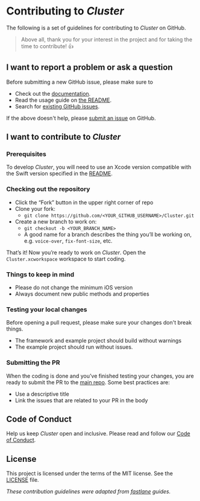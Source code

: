 # Contributing to _Cluster_

The following is a set of guidelines for contributing to _Cluster_ on GitHub.

> Above all, thank you for your interest in the project and for taking the time to contribute! 👍

## I want to report a problem or ask a question

Before submitting a new GitHub issue, please make sure to

- Check out the [documentation](https://github.com/efremidze/Cluster).
- Read the usage guide on [the README](https://github.com/efremidze/Cluster/#usage).
- Search for [existing GitHub issues](https://github.com/efremidze/Cluster/issues).

If the above doesn't help, please [submit an issue](https://github.com/efremidze/Cluster/issues) on GitHub.

## I want to contribute to _Cluster_

### Prerequisites

To develop _Cluster_, you will need to use an Xcode version compatible with the Swift version specified in the [README](https://github.com/efremidze/Cluster/#requirements).

### Checking out the repository

- Click the “Fork” button in the upper right corner of repo
- Clone your fork:
    - `git clone https://github.com/<YOUR_GITHUB_USERNAME>/Cluster.git`
- Create a new branch to work on:
    - `git checkout -b <YOUR_BRANCH_NAME>`
    - A good name for a branch describes the thing you’ll be working on, e.g. `voice-over`, `fix-font-size`, etc.

That’s it! Now you’re ready to work on _Cluster_. Open the `Cluster.xcworkspace` workspace to start coding.

### Things to keep in mind

- Please do not change the minimum iOS version
- Always document new public methods and properties

### Testing your local changes

Before opening a pull request, please make sure your changes don't break things.

- The framework and example project should build without warnings
- The example project should run without issues.

### Submitting the PR

When the coding is done and you’ve finished testing your changes, you are ready to submit the PR to the [main repo](https://github.com/efremidze/Cluster). Some best practices are:

- Use a descriptive title
- Link the issues that are related to your PR in the body

## Code of Conduct

Help us keep _Cluster_ open and inclusive. Please read and follow our [Code of Conduct](CODE_OF_CONDUCT.md).

## License

This project is licensed under the terms of the MIT license. See the [LICENSE](LICENSE) file.

_These contribution guidelines were adapted from [_fastlane_](https://github.com/fastlane/fastlane) guides._
